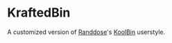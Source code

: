 # KraftedBin
A customized version of [Randdose](https://userstyles.world/user/Randdose)'s [KoolBin](https://userstyles.world/style/10315/koolbin) userstyle.
